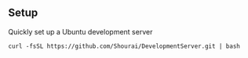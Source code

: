 ## Setup
Quickly set up a Ubuntu development server

```
curl -fsSL https://github.com/Shourai/DevelopmentServer.git | bash
```
